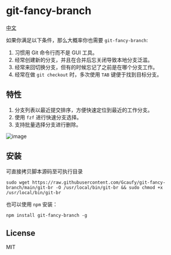 # git-fancy-branch

[中文](./README_ZH.md)


如果你满足以下条件，那么大概率你也需要 `git-fancy-branch`:

1. 习惯用 Git 命令行而不是 GUI 工具。
2. 经常创建新的分支，并且在合并后忘关闭导致本地分支泛滥。
3. 经常来回切换分支，但有的时候忘记了之前是在哪个分支工作。
4. 经常在做 `git checkout` 时，多次使用 `TAB` 键便于找到目标分支。


## 特性

1. 分支列表以最近提交排序，方便快速定位到最近的工作分支。
2. 使用 `fzf` 进行快速分支选择。
3. 支持批量选择分支进行删除。

![image](https://user-images.githubusercontent.com/2182004/116886592-d924c880-ac5b-11eb-9890-cc37afeb9fe9.png)


## 安装

可直接拷贝脚本源码至可执行目录

```
sudo wget https://raw.githubusercontent.com/Gcaufy/git-fancy-branch/main/git-br -O /usr/local/bin/git-br && sudo chmod +x /usr/local/bin/git-br
```

也可以使用 `npm` 安装：

```
npm install git-fancy-branch -g
```


## License
MIT

